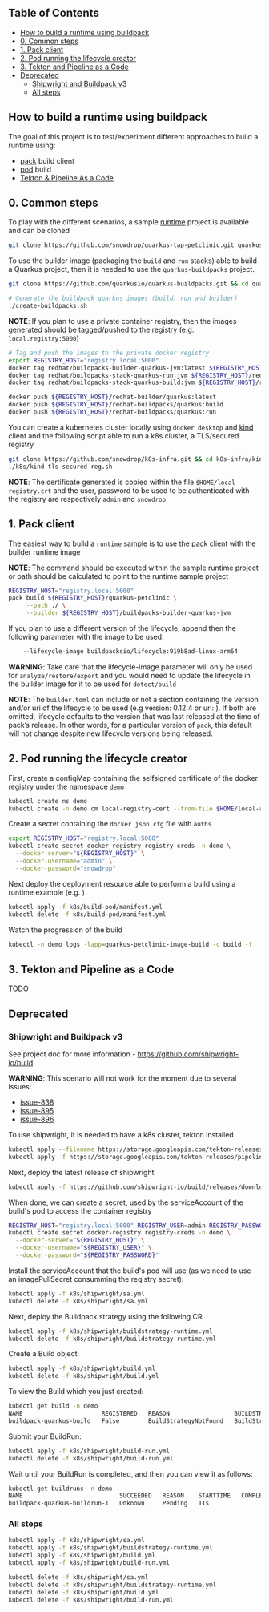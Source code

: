 ## Table of Contents

* [How to build a runtime using buildpack](#how-to-build-a-runtime-using-buildpack)
* [0. Common steps](#0-common-steps)
* [1. Pack client](#1-pack-client)
* [2. Pod running the lifecycle creator](#2-pod-running-the-lifecycle-creator)
* [3. Tekton and Pipeline as a Code](#3-tekton-and-pipeline-as-a-code)
* [Deprecated](#deprecated)
    * [Shipwright and Buildpack v3](#shipwright-and-buildpack-v3)
    * [All steps](#all-steps)


## How to build a runtime using buildpack

The goal of this project is to test/experiment different approaches to build a runtime using:

- [pack](#1-pack-client) build client
- [pod](#2-pod-running-the-lifecycle-creator) build
- [Tekton & Pipeline As a Code](#3-tekton-and-pipeline-as-a-code)

## 0. Common steps

To play with the different scenarios, a sample [runtime](https://github.com/snowdrop/quarkus-tap-petclinic/tree/main) project is available and can be cloned
```bash
git clone https://github.com/snowdrop/quarkus-tap-petclinic.git quarkus-petclinic && cd quarkus-petclinic
```

To use the builder image (packaging the `build` and `run` stacks) able to build a Quarkus project, then it is needed to use the `quarkus-buildpacks` project.
```bash
git clone https://github.com/quarkusio/quarkus-buildpacks.git && cd quarkus-buildpacks

# Generate the buildpack quarkus images (build, run and builder)
./create-buildpacks.sh
```

**NOTE**: If you plan to use a private container registry, then the images generated should be tagged/pushed to the registry (e.g. `local.registry:5000`)

```bash
# Tag and push the images to the private docker registry
export REGISTRY_HOST="registry.local:5000"
docker tag redhat/buildpacks-builder-quarkus-jvm:latest ${REGISTRY_HOST}/redhat-builder/quarkus:latest
docker tag redhat/buildpacks-stack-quarkus-run:jvm ${REGISTRY_HOST}/redhat-buildpacks/quarkus:run
docker tag redhat/buildpacks-stack-quarkus-build:jvm ${REGISTRY_HOST}/redhat-buildpacks/quarkus:build

docker push ${REGISTRY_HOST}/redhat-builder/quarkus:latest
docker push ${REGISTRY_HOST}/redhat-buildpacks/quarkus:build
docker push ${REGISTRY_HOST}/redhat-buildpacks/quarkus:run
```
You can create a kubernetes cluster locally using `docker desktop` and [kind](https://kind.sigs.k8s.io/docs/user/quick-start/#installation) client and the following script
able to run a k8s cluster, a TLS/secured registry

```bash
git clone https://github.com/snowdrop/k8s-infra.git && cd k8s-infra/kind
./k8s/kind-tls-secured-reg.sh
```
**NOTE**: The certificate generated is copied within the file `$HOME/local-registry.crt` and the user, password to be used to be authenticated
with the registry are respectively `admin` and `snowdrop`

## 1. Pack client

The easiest way to build a `runtime` sample is to use the [pack client](https://buildpacks.io/docs/tools/pack/) with the builder runtime image

**NOTE**: The command should be executed within the sample runtime project or path should be calculated to point to the runtime sample project

```bash
REGISTRY_HOST="registry.local:5000"
pack build ${REGISTRY_HOST}/quarkus-petclinic \
     --path ./ \
     --builder ${REGISTRY_HOST}/buildpacks-builder-quarkus-jvm
```

If you plan to use a different version of the lifecycle, append then the following parameter with the image to be used:
```bash
    --lifecycle-image buildpacksio/lifecycle:919b8ad-linux-arm64
```
**WARNING**: Take care that the lifecycle-image parameter will only be used for `analyze/restore/export` and you would need to update the lifecycle in the builder image for it to be used for `detect/build`

**NOTE**: The `builder.toml` can include or not a section containing the version and/or uri of the lifecycle to be used (e.g version: 0.12.4 or uri: ).
If both are omitted, lifecycle defaults to the version that was last released at the time of pack’s release. In other words, for a particular version of `pack`, this default will not change despite new lifecycle versions being released.

## 2. Pod running the lifecycle creator

First, create a configMap containing the selfsigned certificate of the docker registry under the namespace `demo`
```bash
kubectl create ns demo
kubectl create -n demo cm local-registry-cert --from-file $HOME/local-registry.crt
```

Create a secret containing the `docker json cfg` file with `auths`
```bash
export REGISTRY_HOST="registry.local:5000"
kubectl create secret docker-registry registry-creds -n demo \
  --docker-server="${REGISTRY_HOST}" \
  --docker-username="admin" \
  --docker-password="snowdrop"
```
Next deploy the deployment resource able to perform a build using a runtime example (e.g. )
```bash
kubectl apply -f k8s/build-pod/manifest.yml
kubectl delete -f k8s/build-pod/manifest.yml
```
Watch the progression of the build
```bash
kubectl -n demo logs -lapp=quarkus-petclinic-image-build -c build -f
```

## 3. Tekton and Pipeline as a Code

TODO 
## Deprecated

### Shipwright and Buildpack v3

See project doc for more information - https://github.com/shipwright-io/build

**WARNING**: This scenario will not work for the moment due to several issues:
- [issue-838](https://github.com/shipwright-io/build/issues/838)
- [issue-895](https://github.com/shipwright-io/build/issues/895)
- [issue-896](https://github.com/shipwright-io/build/issues/896)

To use shipwright, it is needed to have a k8s cluster, tekton installed
```bash
kubectl apply --filename https://storage.googleapis.com/tekton-releases/pipeline/previous/v0.25.0/release.
kubectl apply -f https://storage.googleapis.com/tekton-releases/pipeline/previous/v0.28.1/release.yaml
```
Next, deploy the latest release of shipwright
```bash
kubectl apply -f https://github.com/shipwright-io/build/releases/download/v0.5.1/release.yaml
```

When done, we can create a secret, used by the serviceAccount of the build's pod to access the container
registry

```bash
REGISTRY_HOST="registry.local:5000" REGISTRY_USER=admin REGISTRY_PASSWORD=snowdrop
kubectl create secret docker-registry registry-creds -n demo \
  --docker-server="${REGISTRY_HOST}" \
  --docker-username="${REGISTRY_USER}" \
  --docker-password="${REGISTRY_PASSWORD}"
```
Install the serviceAccount that the build's pod will use (as we need to use an imagePullSecret consumming the registry secret):
```bash
kubectl apply -f k8s/shipwright/sa.yml
kubectl delete -f k8s/shipwright/sa.yml
```

Next, deploy the Buildpack strategy using the following CR
```bash
kubectl apply -f k8s/shipwright/buildstrategy-runtime.yml
kubectl delete -f k8s/shipwright/buildstrategy-runtime.yml
```

Create a Build object:

```bash
kubectl apply -f k8s/shipwright/build.yml
kubectl delete -f k8s/shipwright/build.yml
```
To view the Build which you just created:

```bash
kubectl get build -n demo                        
NAME                      REGISTERED   REASON                  BUILDSTRATEGYKIND   BUILDSTRATEGYNAME    CREATIONTIME
buildpack-quarkus-build   False        BuildStrategyNotFound   BuildStrategy       quarkus-buildpacks   174m
```

Submit your BuildRun:

```bash
kubectl apply -f k8s/shipwright/build-run.yml
kubectl delete -f k8s/shipwright/build-run.yml
```
Wait until your BuildRun is completed, and then you can view it as follows:

```bash
kubectl get buildruns -n demo
NAME                           SUCCEEDED   REASON    STARTTIME   COMPLETIONTIME
buildpack-quarkus-buildrun-1   Unknown     Pending   11s  
```

### All steps
```bash
kubectl apply -f k8s/shipwright/sa.yml
kubectl apply -f k8s/shipwright/buildstrategy-runtime.yml
kubectl apply -f k8s/shipwright/build.yml
kubectl apply -f k8s/shipwright/build-run.yml

kubectl delete -f k8s/shipwright/sa.yml
kubectl delete -f k8s/shipwright/buildstrategy-runtime.yml
kubectl delete -f k8s/shipwright/build.yml
kubectl delete -f k8s/shipwright/build-run.yml
```
